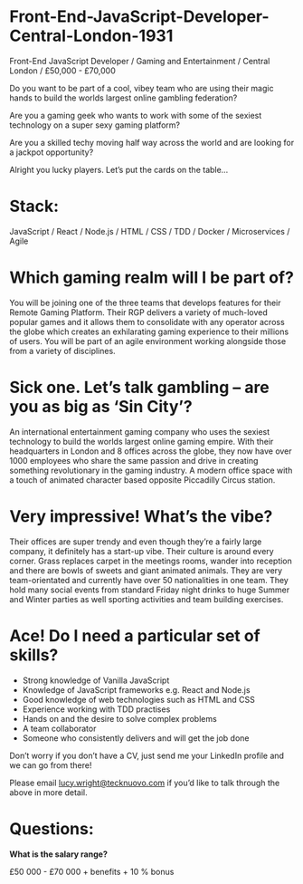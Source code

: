 # Front-End-JavaScript-Developer-Central-London-1931
Front-End JavaScript Developer / Gaming and Entertainment / Central London / £50,000 - £70,000

Do you want to be part of a cool, vibey team who are using their magic hands to build the worlds largest online gambling federation? 

Are you a gaming geek who wants to work with some of the sexiest technology on a super sexy gaming platform? 

Are you a skilled techy moving half way across the world and are looking for a jackpot opportunity?
 
Alright you lucky players. Let’s put the cards on the table… 

# Stack: 

JavaScript / React / Node.js / HTML / CSS / TDD / Docker / Microservices / Agile


# Which gaming realm will I be part of?

You will be joining one of the three teams that develops features for their Remote Gaming Platform. Their RGP delivers a variety of much-loved popular games and it allows them to consolidate with any operator across the globe which creates an exhilarating gaming experience to their millions of users. 
You will be part of an agile environment working alongside those from a variety of disciplines. 


# Sick one. Let’s talk gambling – are you as big as ‘Sin City’? 

An international entertainment gaming company who uses the sexiest technology to build the worlds largest online gaming empire. With their headquarters in London and 8 offices across the globe, they now have over 1000 employees who share the same passion and drive in creating something revolutionary in the gaming industry. A modern office space with a touch of animated character based opposite Piccadilly Circus station. 


# Very impressive! What’s the vibe?

Their offices are super trendy and even though they’re a fairly large company, it definitely has a start-up vibe. Their culture is around every corner. Grass replaces carpet in the meetings rooms, wander into reception and there are bowls of sweets and giant animated animals. They are very team-orientated and currently have over 50 nationalities in one team. They hold many social events from standard Friday night drinks to huge Summer and Winter parties as well sporting activities and team building exercises. 


# Ace! Do I need a particular set of skills? 

-	Strong knowledge of Vanilla JavaScript 
-	Knowledge of JavaScript frameworks e.g. React and Node.js
-	Good knowledge of web technologies such as HTML and CSS
-	Experience working with TDD practises 
-	Hands on and the desire to solve complex problems 
-	A team collaborator 
-	Someone who consistently delivers and will get the job done 

Don’t worry if you don’t have a CV, just send me your LinkedIn profile and we can go from there! 

Please email lucy.wright@tecknuovo.com if you’d like to talk through the above in more detail.

# Questions:
**What is the salary range?**

£50 000 - £70 000 + benefits + 10 % bonus 
